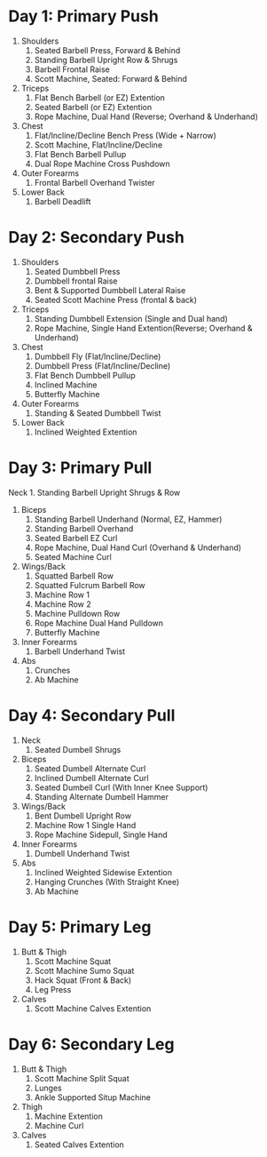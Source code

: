 # Day 1: Primary Push

1. Shoulders
    1. Seated Barbell Press, Forward & Behind
    1. Standing Barbell Upright Row & Shrugs
    1. Barbell Frontal Raise
    1. Scott Machine, Seated: Forward & Behind
1. Triceps
    1. Flat Bench Barbell (or EZ) Extention
    1. Seated Barbell (or EZ) Extention
    1. Rope Machine, Dual Hand (Reverse; Overhand & Underhand)
1. Chest
    1. Flat/Incline/Decline Bench Press (Wide + Narrow)
    1. Scott Machine, Flat/Incline/Decline
    1. Flat Bench Barbell Pullup
    1. Dual Rope Machine Cross Pushdown
1. Outer Forearms
    1. Frontal Barbell Overhand Twister
1. Lower Back
    1. Barbell Deadlift

# Day 2: Secondary Push

1. Shoulders
    1. Seated Dumbbell Press
    1. Dumbbell frontal Raise
    1. Bent & Supported Dumbbell Lateral Raise
    1. Seated Scott Machine Press (frontal & back)
1. Triceps
    1. Standing Dumbbell Extension (Single and Dual hand)
    1. Rope Machine, Single Hand Extention(Reverse; Overhand & Underhand)
1. Chest
    1. Dumbbell Fly (Flat/Incline/Decline)
    1. Dumbbell Press (Flat/Incline/Decline)
    1. Flat Bench Dumbbell Pullup
    1. Inclined Machine
    1. Butterfly Machine
1. Outer Forearms
    1. Standing & Seated Dumbbell Twist
1. Lower Back
    1. Inclined Weighted Extention

# Day 3: Primary Pull

Neck
    1. Standing Barbell Upright Shrugs & Row
1. Biceps
    1. Standing Barbell Underhand (Normal, EZ, Hammer)
    1. Standing Barbell Overhand
    1. Seated Barbell EZ Curl
    1. Rope Machine, Dual Hand Curl (Overhand & Underhand)
    1. Seated Machine Curl
1. Wings/Back
    1. Squatted Barbell Row
    1. Squatted Fulcrum Barbell Row
    1. Machine Row 1
    1. Machine Row 2
    1. Machine Pulldown Row
    1. Rope Machine Dual Hand Pulldown
    1. Butterfly Machine
1. Inner Forearms
    1. Barbell Underhand Twist
1. Abs
    1. Crunches
    1. Ab Machine

# Day 4: Secondary Pull

1. Neck
    1. Seated Dumbell Shrugs
1. Biceps
    1. Seated Dumbell Alternate Curl
    1. Inclined Dumbell Alternate Curl
    1. Seated Dumbell Curl (With Inner Knee Support)
    1. Standing Alternate Dumbell Hammer
1. Wings/Back
    1. Bent Dumbell Upright Row
    1. Machine Row 1 Single Hand
    1. Rope Machine Sidepull, Single Hand
1. Inner Forearms
    1. Dumbell Underhand Twist
1. Abs
    1. Inclined Weighted Sidewise Extention
    1. Hanging Crunches (With Straight Knee)
    1. Ab Machine

# Day 5: Primary Leg

1. Butt & Thigh
    1. Scott Machine Squat
    1. Scott Machine Sumo Squat
    1. Hack Squat (Front & Back)
    1. Leg Press
1. Calves
    1. Scott Machine Calves Extention

# Day 6: Secondary Leg

1. Butt & Thigh
    1. Scott Machine Split Squat
    1. Lunges
    1. Ankle Supported Situp Machine
1. Thigh
    1. Machine Extention
    1. Machine Curl
1. Calves
    1. Seated Calves Extention
